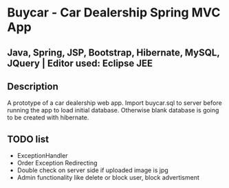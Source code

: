 # Buycar - Car Dealership Spring MVC App

## Java, Spring, JSP, Bootstrap, Hibernate, MySQL, JQuery | Editor used: Eclipse JEE

## Description
A prototype of a car dealership web app. 
Import buycar.sql to server before running the app to load initial database. Otherwise blank database is going to be created with hibernate.


## TODO list
* ExceptionHandler
* Order Exception Redirecting
* Double check on server side if uploaded image is jpg
* Admin functionality like delete or block user, block advertisment


